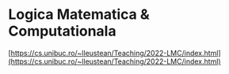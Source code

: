 # Logica Matematica & Computationala

[https://cs.unibuc.ro/~lleustean/Teaching/2022-LMC/index.html](https://cs.unibuc.ro/~lleustean/Teaching/2022-LMC/index.html)



